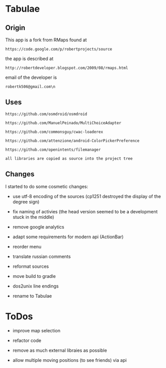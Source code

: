 Tabulae
=======

Origin
------

This app is a fork from RMaps found at

	https://code.google.com/p/robertprojects/source

the app is described at

	http://robertdeveloper.blogspot.com/2009/08/rmaps.html


email of the developer is

	robertk506@gmail.com\n

Uses
----

	https://github.com/osmdroid/osmdroid

	https://github.com/ManuelPeinado/MultiChoiceAdapter

	https://github.com/commonsguy/cwac-loaderex

	https://github.com/attenzione/android-ColorPickerPreference

	https://github.com/openintents/filemanager

	all libraries are copied as source into the project tree

Changes
-------

I started to do some cosmetic changes:

-	use utf-8 encoding of the sources (cp1251 destroyed the display of the
	degree sign)

-	fix naming of activies (the head version seemed to be a development stuck
	in the middle)

-	remove google analytics

-	adapt some requirements for modern api (ActionBar)

-	reorder menu

-	translate russian comments

-	reformat sources

-	move build to gradle

-	dos2unix line endings

-	rename to Tabulae

ToDos
=====

- improve map selection

- refactor code

- remove as much external libraies as possible

- allow multiple moving positions (to see friends) via api

